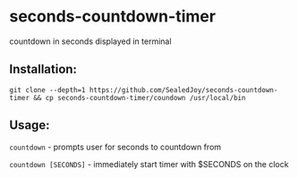 # seconds-countdown-timer
countdown in seconds displayed in terminal

## Installation:
`git clone --depth=1 https://github.com/SealedJoy/seconds-countdown-timer && cp seconds-countdown-timer/coundown /usr/local/bin`

## Usage:
`countdown`  - prompts user for seconds to countdown from

`countdown [SECONDS]`  - immediately start timer with $SECONDS on the clock

